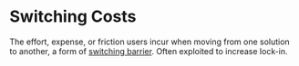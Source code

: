 # Switching Costs

The effort, expense, or friction users incur when moving from one solution to another, a form of [switching barrier](https://en.wikipedia.org/wiki/Switching_cost). Often exploited to increase lock-in.
